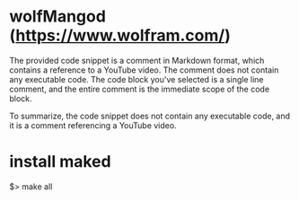 # wolfMangod (https://www.wolfram.com/)

The provided code snippet is a comment in Markdown format, which contains a reference to a YouTube video. The comment does not contain any executable code. The code block you've selected is a single line comment, and the entire comment is the immediate scope of the code block.

To summarize, the code snippet does not contain any executable code, and it is a comment referencing a YouTube video.

# install maked
$> make all